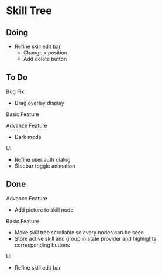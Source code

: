 # Skill Tree

## Doing

- Refine skill edit bar
  - Change x position
  - Add delete button

## To Do

Bug Fix

- Drag overlay display

Basic Feature

Advance Feature

- Dark mode

UI

- Refine user auth dialog
- Sidebar toggle animation

## Done

Advance Feature

- Add picture to skill node

Basic Feature

- Make skill tree scrollable so every nodes can be seen
- Store active skill and group in state provider and highlights corresponding buttons

UI

- Refine skill edit bar